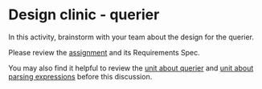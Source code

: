 # Design clinic - querier

In this activity, brainstorm with your team about the design for the querier.

Please review the [assignment](https://github.com/CS50Dartmouth21FS1/home/blob/fall21s1/labs/tse/querier) and its Requirements Spec.

You may also find it helpful to review the 
[unit about querier](https://github.com/CS50Dartmouth21FS1/home/blob/fall21s1/knowledge/units/querier.md)
and 
[unit about parsing expressions](https://github.com/CS50Dartmouth21FS1/home/blob/fall21s1/knowledge/units/querier-expressions.md)
before this discussion.

